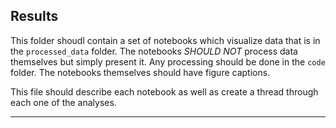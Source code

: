 Results
--------

This folder shoudl contain a set of notebooks which visualize data that is in the `processed_data` folder.
The notebooks *SHOULD NOT* process data themselves but simply present it. Any processing should be done in 
the `code` folder. The notebooks themselves should have figure captions.

This file should describe each notebook as well as create a thread through each one of
the analyses.

---------------------
